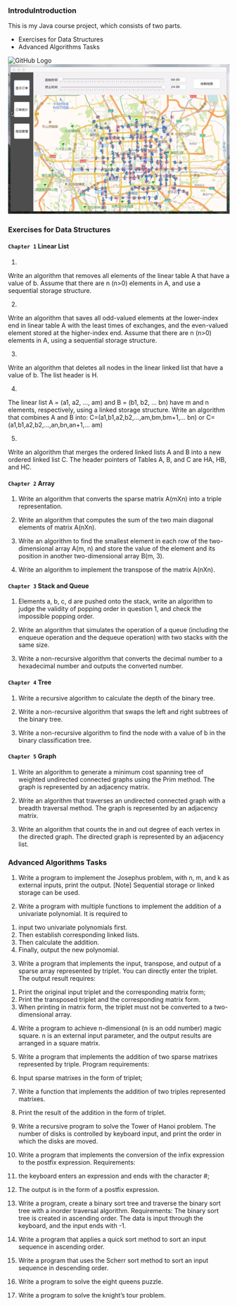 ### IntroduIntroduction
This  is my Java course project, which consists of two parts.
* Exercises for Data Structures
* Advanced Algorithms Tasks

![GitHub Logo](/screenshots/GIS_demonstrate.gif)
![GitHub Logo2](/screenshots/GIS_demonstrate.png)

### Exercises for Data Structures
#### `Chapter 1` Linear List
1. 
Write an algorithm that removes all elements of the linear table A that have a value of b. Assume that there are n (n>0) elements in A, and use a sequential storage structure.

2. 
Write an algorithm that saves all odd-valued elements at the lower-index end in linear table A with the least times of exchanges, and the even-valued element stored at the higher-index end. Assume that there are n (n>0) elements in A, using a sequential storage structure.

3. 
Write an algorithm that deletes all nodes in the linear linked list that have a value of b. The list header is H.

4. 
The linear list A = (a1, a2, ..., am) and B = (b1, b2, ... bn) have m and n elements, respectively, using a linked storage structure. Write an algorithm that combines A and B into:
C=(a1,b1,a2,b2,...,am,bm,bm+1,... bn) 
or
C=(a1,b1,a2,b2,...,an,bn,an+1,... am)

5. 
Write an algorithm that merges the ordered linked lists A and B into a new ordered linked list C. The header pointers of Tables A, B, and C are HA, HB, and HC.

#### `Chapter 2` Array
1. Write an algorithm that converts the sparse matrix A(mXn) into a triple representation.

2. Write an algorithm that computes the sum of the two main diagonal elements of matrix A(nXn).

3. Write an algorithm to find the smallest element in each row of the two-dimensional array A(m, n) and store the value of the element and its position in another two-dimensional array B(m, 3).

4. Write an algorithm to implement the transpose of the matrix A(nXn).


#### `Chapter 3` Stack and Queue

1. Elements a, b, c, d are pushed onto the stack, write an algorithm to judge the validity of popping order in question 1, and check the impossible popping order.

2. Write an algorithm that simulates the operation of a queue (including the enqueue operation and the dequeue operation) with two stacks with the same size.

3. Write a non-recursive algorithm that converts the decimal number to a hexadecimal number and outputs the converted number.

#### `Chapter 4` Tree
1. Write a recursive algorithm to calculate the depth of the binary tree.

2. Write a non-recursive algorithm that swaps the left and right subtrees of the binary tree.

3. Write a non-recursive algorithm to find the node with a value of b in the binary classification tree.

#### `Chapter 5` Graph

1. Write an algorithm to generate a minimum cost spanning tree of weighted undirected connected graphs using the Prim method. The graph is represented by an adjacency matrix.

2. Write an algorithm that traverses an undirected connected graph with a breadth traversal method. The graph is represented by an adjacency matrix.

3. Write an algorithm that counts the in and out degree of each vertex in the directed graph. The directed graph is represented by an adjacency list.

### Advanced Algorithms Tasks



1. Write a program to implement the Josephus problem, with n, m, and k as external inputs, print the output.
[Note] Sequential storage or linked storage can be used.

2. Write a program with multiple functions to implement the addition of a univariate polynomial.
It is required to 
1) input two univariate polynomials first.
2) Then establish corresponding linked lists.
3) Then calculate the addition.
4) Finally, output the new polynomial.

3. Write a program that implements the input, transpose, and output of a sparse array represented by triplet. You can directly enter the triplet. The output result requires:
1) Print the original input triplet and the corresponding matrix form;
2) Print the transposed triplet and the corresponding matrix form.
3) When printing in matrix form, the triplet must not be converted to a two-dimensional array.

4. Write a program to achieve n-dimensional (n is an odd number) magic square. n is an external input parameter, and the output results are arranged in a square matrix.

5. Write a program that implements the addition of two sparse matrixes represented by triple. 
Program requirements:
  1. Input sparse matrixes in the form of triplet;
  2. Write a function that implements the addition of two triples represented matrixes.
  3. Print the result of the addition in the form of triplet.

6. Write a recursive program to solve the Tower of Hanoi problem. The number of disks is controlled by keyboard input, and print the order in which the disks are moved.

7. Write a program that implements the conversion of the infix expression to the postfix expression. Requirements:
  1. the keyboard enters an expression and ends with the character #;
  2. The output is in the form of a postfix expression.

8. Write a program, create a binary sort tree and traverse the binary sort tree with a inorder traversal algorithm. 
Requirements:
The binary sort tree is created in ascending order. The data is input through the keyboard, and the input ends with -1.

9. Write a program that applies a quick sort method to sort an input sequence in ascending order.

10. Write a program that uses the Scherr sort method to sort an input sequence in descending order.

11. Write a program to solve the eight queens puzzle.

12. Write a program to solve the knight’s tour problem.